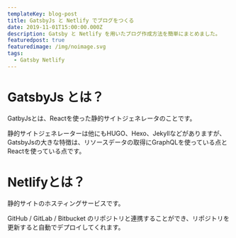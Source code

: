 ```yaml
---
templateKey: blog-post
title: GatsbyJs と Netlify でブログをつくる
date: 2019-11-01T15:00:00.000Z
description: Gatsby と Netlify を用いたブログ作成方法を簡単にまとめました。
featuredpost: true
featuredimage: /img/noimage.svg
tags:
  - Gatsby Netlify
---
```

# GatsbyJs とは？

GatbyJsとは、Reactを使った静的サイトジェネレータのことです。

静的サイトジェネレーターは他にもHUGO、Hexo、Jekyllなどがありますが、GatsbyJsの大きな特徴は、リソースデータの取得にGraphQLを使っている点とReactを使っている点です。

# Netlifyとは？

静的サイトのホスティングサービスです。

GitHub / GitLab / Bitbucket のリポジトリと連携することができ、リポジトリを更新すると自動でデプロイしてくれます。
